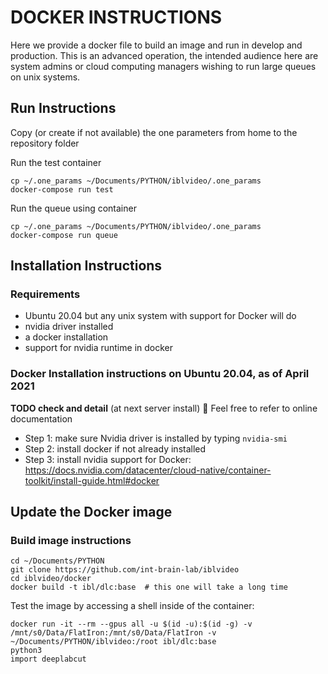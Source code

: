 # DOCKER INSTRUCTIONS
Here we provide a docker file to build an image and run in develop and production.
This is an advanced operation, the intended audience here are system admins or cloud computing managers wishing to run large queues on unix systems.

## Run Instructions
Copy (or create if not available) the one parameters from home to the repository folder

Run the test container
``` shell
cp ~/.one_params ~/Documents/PYTHON/iblvideo/.one_params
docker-compose run test
```

Run the queue using container
``` shell
cp ~/.one_params ~/Documents/PYTHON/iblvideo/.one_params
docker-compose run queue
```

## Installation Instructions
### Requirements
- Ubuntu 20.04 but any unix system with support for Docker will do
- nvidia driver installed
- a docker installation
- support for nvidia runtime in docker

### Docker Installation instructions on Ubuntu 20.04, as of April 2021
**TODO check and detail** (at next server install) 😬 Feel free to refer to online documentation
-	Step 1: make sure Nvidia driver is installed by typing `nvidia-smi`
-	Step 2: install docker if not already installed
-	Step 3: install nvidia support for Docker: https://docs.nvidia.com/datacenter/cloud-native/container-toolkit/install-guide.html#docker

## Update the Docker image
### Build image instructions

```shell
cd ~/Documents/PYTHON
git clone https://github.com/int-brain-lab/iblvideo
cd iblvideo/docker
docker build -t ibl/dlc:base  # this one will take a long time
```

Test the image by accessing a shell inside of the container:
``` shell
docker run -it --rm --gpus all -u $(id -u):$(id -g) -v /mnt/s0/Data/FlatIron:/mnt/s0/Data/FlatIron -v ~/Documents/PYTHON/iblvideo:/root ibl/dlc:base
python3
import deeplabcut
```
